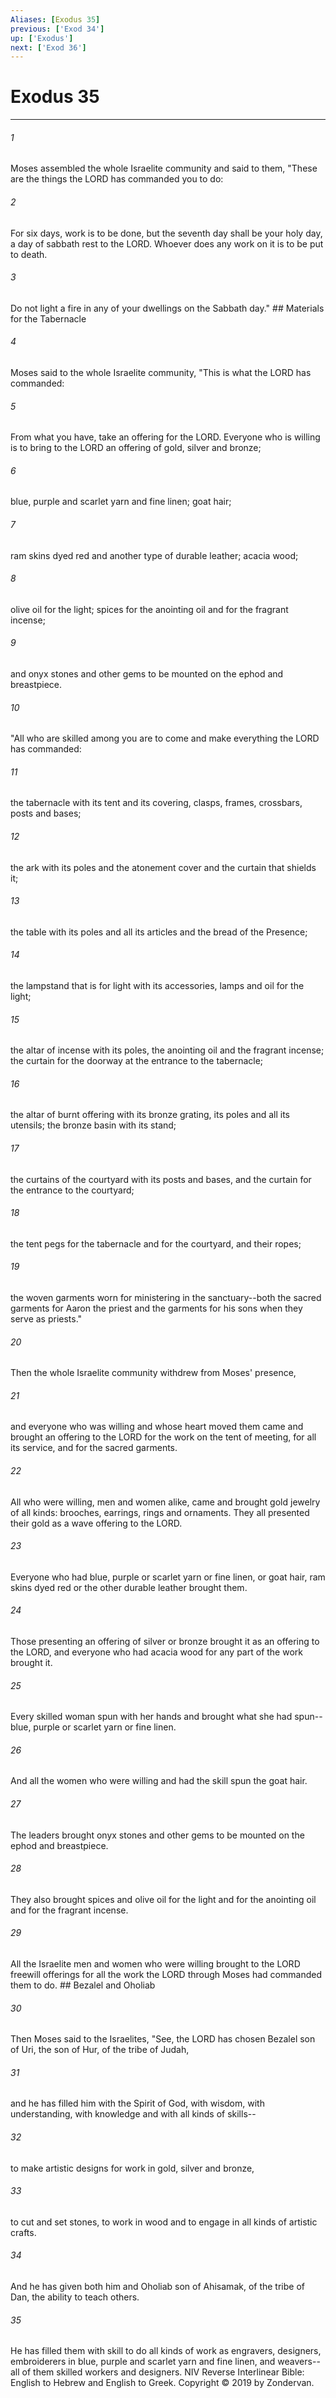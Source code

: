 ```yaml
---
Aliases: [Exodus 35]
previous: ['Exod 34']
up: ['Exodus']
next: ['Exod 36']
---
```

# Exodus 35

***


###### 1 
Moses assembled the whole Israelite community and said to them, "These are the things the LORD has commanded you to do: 

###### 2 
For six days, work is to be done, but the seventh day shall be your holy day, a day of sabbath rest to the LORD. Whoever does any work on it is to be put to death. 

###### 3 
Do not light a fire in any of your dwellings on the Sabbath day." ## Materials for the Tabernacle 

###### 4 
Moses said to the whole Israelite community, "This is what the LORD has commanded: 

###### 5 
From what you have, take an offering for the LORD. Everyone who is willing is to bring to the LORD an offering of gold, silver and bronze; 

###### 6 
blue, purple and scarlet yarn and fine linen; goat hair; 

###### 7 
ram skins dyed red and another type of durable leather; acacia wood; 

###### 8 
olive oil for the light; spices for the anointing oil and for the fragrant incense; 

###### 9 
and onyx stones and other gems to be mounted on the ephod and breastpiece. 

###### 10 
"All who are skilled among you are to come and make everything the LORD has commanded: 

###### 11 
the tabernacle with its tent and its covering, clasps, frames, crossbars, posts and bases; 

###### 12 
the ark with its poles and the atonement cover and the curtain that shields it; 

###### 13 
the table with its poles and all its articles and the bread of the Presence; 

###### 14 
the lampstand that is for light with its accessories, lamps and oil for the light; 

###### 15 
the altar of incense with its poles, the anointing oil and the fragrant incense; the curtain for the doorway at the entrance to the tabernacle; 

###### 16 
the altar of burnt offering with its bronze grating, its poles and all its utensils; the bronze basin with its stand; 

###### 17 
the curtains of the courtyard with its posts and bases, and the curtain for the entrance to the courtyard; 

###### 18 
the tent pegs for the tabernacle and for the courtyard, and their ropes; 

###### 19 
the woven garments worn for ministering in the sanctuary--both the sacred garments for Aaron the priest and the garments for his sons when they serve as priests." 

###### 20 
Then the whole Israelite community withdrew from Moses' presence, 

###### 21 
and everyone who was willing and whose heart moved them came and brought an offering to the LORD for the work on the tent of meeting, for all its service, and for the sacred garments. 

###### 22 
All who were willing, men and women alike, came and brought gold jewelry of all kinds: brooches, earrings, rings and ornaments. They all presented their gold as a wave offering to the LORD. 

###### 23 
Everyone who had blue, purple or scarlet yarn or fine linen, or goat hair, ram skins dyed red or the other durable leather brought them. 

###### 24 
Those presenting an offering of silver or bronze brought it as an offering to the LORD, and everyone who had acacia wood for any part of the work brought it. 

###### 25 
Every skilled woman spun with her hands and brought what she had spun--blue, purple or scarlet yarn or fine linen. 

###### 26 
And all the women who were willing and had the skill spun the goat hair. 

###### 27 
The leaders brought onyx stones and other gems to be mounted on the ephod and breastpiece. 

###### 28 
They also brought spices and olive oil for the light and for the anointing oil and for the fragrant incense. 

###### 29 
All the Israelite men and women who were willing brought to the LORD freewill offerings for all the work the LORD through Moses had commanded them to do. ## Bezalel and Oholiab 

###### 30 
Then Moses said to the Israelites, "See, the LORD has chosen Bezalel son of Uri, the son of Hur, of the tribe of Judah, 

###### 31 
and he has filled him with the Spirit of God, with wisdom, with understanding, with knowledge and with all kinds of skills-- 

###### 32 
to make artistic designs for work in gold, silver and bronze, 

###### 33 
to cut and set stones, to work in wood and to engage in all kinds of artistic crafts. 

###### 34 
And he has given both him and Oholiab son of Ahisamak, of the tribe of Dan, the ability to teach others. 

###### 35 
He has filled them with skill to do all kinds of work as engravers, designers, embroiderers in blue, purple and scarlet yarn and fine linen, and weavers--all of them skilled workers and designers. NIV Reverse Interlinear Bible: English to Hebrew and English to Greek. Copyright © 2019 by Zondervan.
